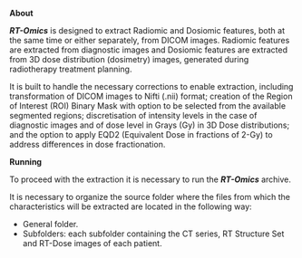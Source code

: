 **About**

***RT-Omics*** is designed to extract Radiomic and Dosiomic features, both at the same time or either separately, from DICOM images. Radiomic features are extracted from diagnostic images and Dosiomic features are extracted from 3D dose distribution (dosimetry) images, generated during radiotherapy treatment planning.

It is built to handle the necessary corrections to enable extraction, including transformation of DICOM images to Nifti (.nii) format; creation of the Region of Interest (ROI) Binary Mask with option to be selected from the available segmented regions; discretisation of intensity levels in the case of diagnostic images and of dose level in Grays (Gy) in 3D Dose distributions; and the option to apply EQD2 (Equivalent Dose in fractions of 2-Gy) to address differences in dose fractionation.

**Running**

To proceed with the extraction it is necessary to run the ***RT-Omics*** archive. 

It is necessary to organize the source folder where the files from which the characteristics will be extracted are located in the following way:
- General folder.
- Subfolders: each subfolder containing the CT series, RT Structure Set and RT-Dose images of each patient. 

